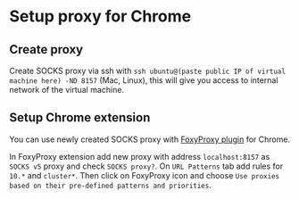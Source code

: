 # Setup proxy for Chrome

## Create proxy

Create SOCKS proxy via ssh with
`ssh ubuntu@(paste public IP of virtual machine here) -ND 8157` (Mac, Linux),
this will give you access to internal network of the virtual machine.

## Setup Chrome extension

You can use newly created SOCKS proxy with
[FoxyProxy plugin](https://chrome.google.com/webstore/detail/foxyproxy-standard/gcknhkkoolaabfmlnjonogaaifnjlfnp)
for Chrome.

In FoxyProxy extension add new proxy with address `localhost:8157`
as `SOCKS v5` proxy and check `SOCKS proxy?`.
On `URL Patterns` tab add rules for `10.*` and `cluster*`.
Then click on FoxyProxy icon and choose
`Use proxies based on their pre-defined patterns and priorities`.